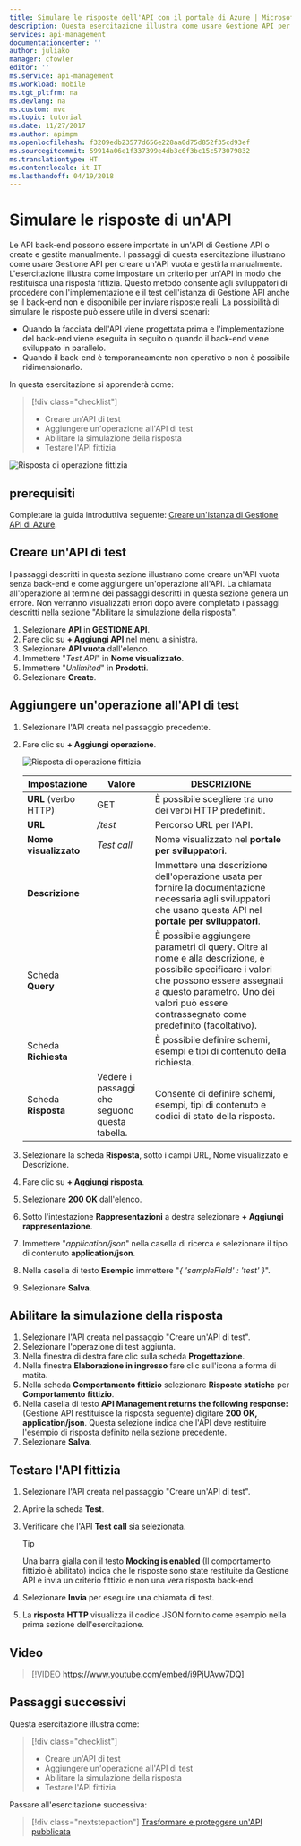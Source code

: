 ```yaml
---
title: Simulare le risposte dell'API con il portale di Azure | Microsoft Docs
description: Questa esercitazione illustra come usare Gestione API per impostare un criterio per un'API in modo che restituisca una risposta fittizia. Questo metodo consente agli sviluppatori di procedere con l'implementazione e il test dell'istanza di Gestione API qualora il back-end non sia disponibile per inviare risposte reali.
services: api-management
documentationcenter: ''
author: juliako
manager: cfowler
editor: ''
ms.service: api-management
ms.workload: mobile
ms.tgt_pltfrm: na
ms.devlang: na
ms.custom: mvc
ms.topic: tutorial
ms.date: 11/27/2017
ms.author: apimpm
ms.openlocfilehash: f3209edb23577d656e228aa0d75d852f35cd93ef
ms.sourcegitcommit: 59914a06e1f337399e4db3c6f3bc15c573079832
ms.translationtype: HT
ms.contentlocale: it-IT
ms.lasthandoff: 04/19/2018
---
```

# <a name="mock-api-responses"></a>Simulare le risposte di un'API

Le API back-end possono essere importate in un'API di Gestione API o create e gestite manualmente. I passaggi di questa esercitazione illustrano come usare Gestione API per creare un'API vuota e gestirla manualmente. L'esercitazione illustra come impostare un criterio per un'API in modo che restituisca una risposta fittizia. Questo metodo consente agli sviluppatori di procedere con l'implementazione e il test dell'istanza di Gestione API anche se il back-end non è disponibile per inviare risposte reali. La possibilità di simulare le risposte può essere utile in diversi scenari:

+ Quando la facciata dell'API viene progettata prima e l'implementazione del back-end viene eseguita in seguito o quando il back-end viene sviluppato in parallelo.
+ Quando il back-end è temporaneamente non operativo o non è possibile ridimensionarlo.

In questa esercitazione si apprenderà come:

> [!div class="checklist"]
> * Creare un'API di test 
> * Aggiungere un'operazione all'API di test
> * Abilitare la simulazione della risposta
> * Testare l'API fittizia

![Risposta di operazione fittizia](./media/mock-api-responses/mock-api-responses01.png)

## <a name="prerequisites"></a>prerequisiti

Completare la guida introduttiva seguente: [Creare un'istanza di Gestione API di Azure](get-started-create-service-instance.md).

## <a name="create-a-test-api"></a>Creare un'API di test 

I passaggi descritti in questa sezione illustrano come creare un'API vuota senza back-end e come aggiungere un'operazione all'API. La chiamata all'operazione al termine dei passaggi descritti in questa sezione genera un errore. Non verranno visualizzati errori dopo avere completato i passaggi descritti nella sezione "Abilitare la simulazione della risposta".

1. Selezionare **API** in **GESTIONE API**.
2. Fare clic su **+ Aggiungi API** nel menu a sinistra.
3. Selezionare **API vuota** dall'elenco.
4. Immettere "*Test API*" in **Nome visualizzato**.
5. Immettere "*Unlimited*" in **Prodotti**.
6. Selezionare **Create**.

## <a name="add-an-operation-to-the-test-api"></a>Aggiungere un'operazione all'API di test

1. Selezionare l'API creata nel passaggio precedente.
2. Fare clic su **+ Aggiungi operazione**.

    ![Risposta di operazione fittizia](./media/mock-api-responses/mock-api-responses02.png)

    |Impostazione|Valore|DESCRIZIONE|
    |---|---|---|
    |**URL** (verbo HTTP)|GET|È possibile scegliere tra uno dei verbi HTTP predefiniti.|
    |**URL** |*/test*|Percorso URL per l'API. |
    |**Nome visualizzato**|*Test call*|Nome visualizzato nel **portale per sviluppatori**.|
    |**Descrizione**||Immettere una descrizione dell'operazione usata per fornire la documentazione necessaria agli sviluppatori che usano questa API nel **portale per sviluppatori**.|
    |Scheda **Query**||È possibile aggiungere parametri di query. Oltre al nome e alla descrizione, è possibile specificare i valori che possono essere assegnati a questo parametro. Uno dei valori può essere contrassegnato come predefinito (facoltativo).|
    |Scheda **Richiesta**||È possibile definire schemi, esempi e tipi di contenuto della richiesta. |
    |Scheda **Risposta**|Vedere i passaggi che seguono questa tabella.|Consente di definire schemi, esempi, tipi di contenuto e codici di stato della risposta.|

3. Selezionare la scheda **Risposta**, sotto i campi URL, Nome visualizzato e Descrizione.
4. Fare clic su **+ Aggiungi risposta**.
5. Selezionare **200 OK** dall'elenco.
6. Sotto l'intestazione **Rappresentazioni** a destra selezionare **+ Aggiungi rappresentazione**.
7. Immettere "*application/json*" nella casella di ricerca e selezionare il tipo di contenuto **application/json**.
8. Nella casella di testo **Esempio** immettere "*{ 'sampleField' : 'test' }*".
9. Selezionare **Salva**.

## <a name="enable-response-mocking"></a>Abilitare la simulazione della risposta

1. Selezionare l'API creata nel passaggio "Creare un'API di test".
2. Selezionare l'operazione di test aggiunta.
2. Nella finestra di destra fare clic sulla scheda **Progettazione**.
3. Nella finestra **Elaborazione in ingresso** fare clic sull'icona a forma di matita.
4. Nella scheda **Comportamento fittizio** selezionare **Risposte statiche** per **Comportamento fittizio**.
5. Nella casella di testo **API Management returns the following response:** (Gestione API restituisce la risposta seguente) digitare **200 OK, application/json**. Questa selezione indica che l'API deve restituire l'esempio di risposta definito nella sezione precedente.
6. Selezionare **Salva**.

## <a name="test-the-mocked-api"></a>Testare l'API fittizia

1. Selezionare l'API creata nel passaggio "Creare un'API di test".
2. Aprire la scheda **Test**.
3. Verificare che l'API **Test call** sia selezionata.

    > [!TIP]
    > Una barra gialla con il testo **Mocking is enabled** (Il comportamento fittizio è abilitato) indica che le risposte sono state restituite da Gestione API e invia un criterio fittizio e non una vera risposta back-end.

3. Selezionare **Invia** per eseguire una chiamata di test.
4. La **risposta HTTP** visualizza il codice JSON fornito come esempio nella prima sezione dell'esercitazione.

## <a name="video"></a>Video

> [!VIDEO https://www.youtube.com/embed/i9PjUAvw7DQ]
> 
> 

## <a name="next-steps"></a>Passaggi successivi
Questa esercitazione illustra come:

> [!div class="checklist"]
> * Creare un'API di test
> * Aggiungere un'operazione all'API di test
> * Abilitare la simulazione della risposta
> * Testare l'API fittizia

Passare all'esercitazione successiva:

> [!div class="nextstepaction"]
> [Trasformare e proteggere un'API pubblicata](transform-api.md)
